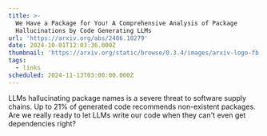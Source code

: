 ```yaml
---
title: >-
  We Have a Package for You! A Comprehensive Analysis of Package
  Hallucinations by Code Generating LLMs
url: 'https://arxiv.org/abs/2406.10279'
date: 2024-10-01T12:03:36.000Z
thumbnail: 'https://arxiv.org/static/browse/0.3.4/images/arxiv-logo-fb.png'
tags:
  - links
scheduled: 2024-11-13T03:00:00.000Z
---
```


LLMs hallucinating package names is a severe threat to software supply chains. Up to 21% of generated code recommends non-existent packages. Are we really ready to let LLMs write our code when they can't even get dependencies right?
